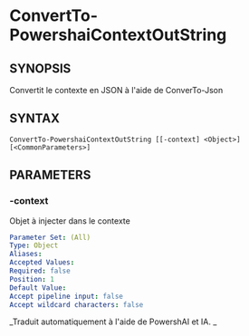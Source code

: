 ﻿---
external help file: powershai-help.xml
schema: 2.0.0
powershai: true
---

# ConvertTo-PowershaiContextOutString

## SYNOPSIS <!--!= @#Synop !-->
Convertit le contexte en JSON à l'aide de ConverTo-Json

## SYNTAX <!--!= @#Syntax !-->

```
ConvertTo-PowershaiContextOutString [[-context] <Object>] [<CommonParameters>]
```

## PARAMETERS <!--!= @#Params !-->

### -context
Objet à injecter dans le contexte

```yml
Parameter Set: (All)
Type: Object
Aliases: 
Accepted Values: 
Required: false
Position: 1
Default Value: 
Accept pipeline input: false
Accept wildcard characters: false
```


<!--PowershaiAiDocBlockStart-->
_Traduit automatiquement à l'aide de PowershAI et IA. 
_
<!--PowershaiAiDocBlockEnd-->
